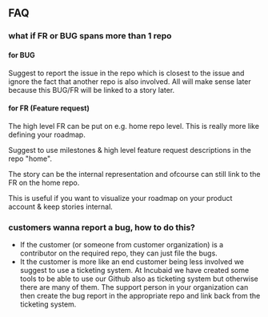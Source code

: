 ## FAQ

### what if FR or BUG spans more than 1 repo

#### for BUG
Suggest to report the issue in the repo which is closest to the issue and ignore the fact that another repo is also involved.
All will make sense later because this BUG/FR will be linked to a story later.

#### for FR (Feature request)

The high level FR can be put on e.g. home repo level. This is really more like defining your roadmap.

Suggest to use milestones & high level feature request descriptions in the repo "home".

The story can be the internal representation and ofcourse can still link to the FR on the home repo.

This is useful if you want to visualize your roadmap on your product account & keep stories internal.

### customers wanna report a bug, how to do this?

- If the customer (or someone from customer organization) is a contributor on the required repo, they can just file the bugs.
- It the customer is more like an end customer being less involved we suggest to use a ticketing system. At Incubaid we have created some tools to be able to use our Github also as ticketing system but otherwise there are many of them. The support person in your organization can then create the bug report in the appropriate repo and link back from the ticketing system.





